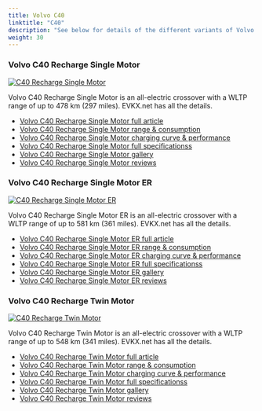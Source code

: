 ```yaml
---
title: Volvo C40
linktitle: "C40"
description: "See below for details of the different variants of Volvo C40"
weight: 30
---
```

### Volvo C40 Recharge Single Motor

<a href="c40_recharge_single_motor/"><img src="https://media.evkx.net/multimedia/models/volvo/c40/C40_recharge_single_motor/main_1_st.jpg" class="img-fluid" alt="C40 Recharge Single Motor" ></a>

Volvo C40 Recharge Single Motor is an all-electric crossover with a WLTP range of up to 478 km (297 miles). EVKX.net has all the details. 

- [Volvo C40 Recharge Single Motor full article](c40_recharge_single_motor/)
- [Volvo C40 Recharge Single Motor range & consumption](c40_recharge_single_motor/rangeandconsumption/)
- [Volvo C40 Recharge Single Motor charging curve & performance](c40_recharge_single_motor/chargingcurve/)
- [Volvo C40 Recharge Single Motor full specificationss](c40_recharge_single_motor/specifications/)
- [Volvo C40 Recharge Single Motor gallery](c40_recharge_single_motor/gallery/)
- [Volvo C40 Recharge Single Motor reviews](c40_recharge_single_motor/reviews/)

### Volvo C40 Recharge Single Motor ER

<a href="c40_recharge_single_motor_er/"><img src="https://media.evkx.net/multimedia/models/volvo/c40/C40_recharge_single_motor_er/main_1_st.jpg" class="img-fluid" alt="C40 Recharge Single Motor ER" ></a>

Volvo C40 Recharge Single Motor ER is an all-electric crossover with a WLTP range of up to 581 km (361 miles). EVKX.net has all the details. 

- [Volvo C40 Recharge Single Motor ER full article](c40_recharge_single_motor_er/)
- [Volvo C40 Recharge Single Motor ER range & consumption](c40_recharge_single_motor_er/rangeandconsumption/)
- [Volvo C40 Recharge Single Motor ER charging curve & performance](c40_recharge_single_motor_er/chargingcurve/)
- [Volvo C40 Recharge Single Motor ER full specificationss](c40_recharge_single_motor_er/specifications/)
- [Volvo C40 Recharge Single Motor ER gallery](c40_recharge_single_motor_er/gallery/)
- [Volvo C40 Recharge Single Motor ER reviews](c40_recharge_single_motor_er/reviews/)

### Volvo C40 Recharge Twin Motor

<a href="c40_recharge_twin_motor/"><img src="https://media.evkx.net/multimedia/models/volvo/c40/C40_recharge_twin_motor/main_1_st.jpg" class="img-fluid" alt="C40 Recharge Twin Motor" ></a>

Volvo C40 Recharge Twin Motor is an all-electric crossover with a WLTP range of up to 548 km (341 miles). EVKX.net has all the details. 

- [Volvo C40 Recharge Twin Motor full article](c40_recharge_twin_motor/)
- [Volvo C40 Recharge Twin Motor range & consumption](c40_recharge_twin_motor/rangeandconsumption/)
- [Volvo C40 Recharge Twin Motor charging curve & performance](c40_recharge_twin_motor/chargingcurve/)
- [Volvo C40 Recharge Twin Motor full specificationss](c40_recharge_twin_motor/specifications/)
- [Volvo C40 Recharge Twin Motor gallery](c40_recharge_twin_motor/gallery/)
- [Volvo C40 Recharge Twin Motor reviews](c40_recharge_twin_motor/reviews/)

